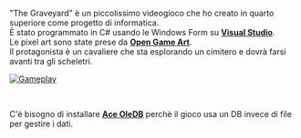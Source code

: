 "The Graveyard" è un piccolissimo videogioco che ho creato in quarto superiore come progetto di informatica.<br>
È stato programmato in C# usando le Windows Form su __[Visual Studio](https://visualstudio.microsoft.com/it/)__.<br>
Le pixel art sono state prese da __[Open Game Art](https://opengameart.org/)__.<br>
Il protagonista è un cavaliere che sta esplorando un cimitero e dovrà farsi avanti tra gli scheletri.<br>

[![Gameplay](https://i.ytimg.com/vi/9XiBA2TiG50/maxresdefault.jpg)
](https://www.youtube.com/watch?v=9XiBA2TiG50)

<br>

C'è bisogno di installare __[Ace OleDB](https://www.microsoft.com/en-US/download/details.aspx?id=54920)__ perchè il gioco usa un DB invece di file per gestire i dati.<br>
